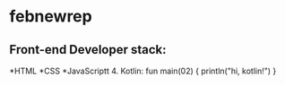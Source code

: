# febnewrep
## Front-end Developer stack:
*HTML
﻿﻿*CSS
﻿﻿*JavaScriptt
4. Kotlin:
fun main(02) {
    println("hi, kotlin!")
}
